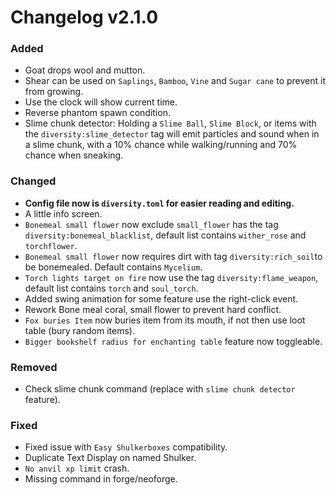 # Changelog v2.1.0

### Added

- Goat drops wool and mutton.
- Shear can be used on `Saplings`, `Bamboo`, `Vine` and `Sugar cane` to prevent it from growing.
- Use the clock will show current time.
- Reverse phantom spawn condition.
- Slime chunk detector: Holding a `Slime Ball`, `Slime Block`, or items with the `diversity:slime_detector` tag will
  emit
  particles and sound when in a slime chunk, with a 10% chance while walking/running and 70% chance when sneaking.

### Changed

- **Config file now is `diversity.toml` for easier reading and editing.**
- A little info screen.
- `Bonemeal small flower` now exclude `small_flower` has the tag `diversity:bonemeal_blacklist`, default list contains
  `wither_rose` and `torchflower`.
- `Bonemeal small flower` now requires dirt with tag `diversity:rich_soil`to be bonemealed. Default contains `Mycelium`.
- `Torch lights target on fire` now use the tag `diversity:flame_weapon`, default list contains `torch` and
  `soul_torch`.
- Added swing animation for some feature use the right-click event.
- Rework Bone meal coral, small flower to prevent hard conflict.
- `Fox buries Item` now buries item from its mouth, if not then use loot table (bury random items).
- `Bigger bookshelf radius for enchanting table` feature now toggleable.

### Removed

- Check slime chunk command (replace with `slime chunk detector` feature).

### Fixed

- Fixed issue with `Easy Shulkerboxes` compatibility.
- Duplicate Text Display on named Shulker.
- `No anvil xp limit` crash.
- Missing command in forge/neoforge.